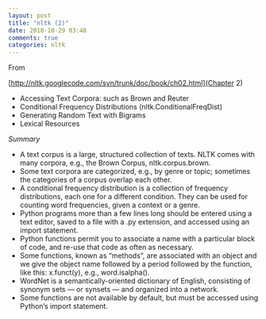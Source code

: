 ```yaml
---
layout: post
title: "nltk (2)"
date: 2010-10-29 03:48
comments: true
categories: nltk 
---
```


From 

[http://nltk.googlecode.com/svn/trunk/doc/book/ch02.html](Chapter 2)


* Accessing Text Corpora: such as Brown and Reuter
* Conditional Frequency Distributions (nltk.ConditionalFreqDist)
* Generating Random Text with Bigrams
* Lexical Resources

*Summary*


* A text corpus is a large, structured collection of texts. NLTK comes with many corpora, e.g., the Brown Corpus, nltk.corpus.brown.
* Some text corpora are categorized, e.g., by genre or topic; sometimes the categories of a corpus overlap each other.
* A conditional frequency distribution is a collection of frequency distributions, each one for a different condition. They can be used for counting word frequencies, given a context or a genre.
* Python programs more than a few lines long should be entered using a text editor, saved to a file with a .py extension, and accessed using an import statement.
* Python functions permit you to associate a name with a particular block of code, and re-use that code as often as necessary.
* Some functions, known as “methods”, are associated with an object and we give the object name followed by a period followed by the function, like this: x.funct(y), e.g., word.isalpha().
* WordNet is a semantically-oriented dictionary of English, consisting of synonym sets — or synsets — and organized into a network.
* Some functions are not available by default, but must be accessed using Python’s import statement.

